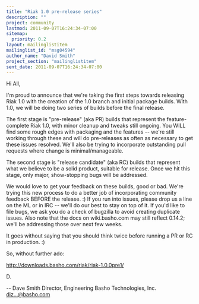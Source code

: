 ```yaml
---
title: "Riak 1.0 pre-release series"
description: ""
project: community
lastmod: 2011-09-07T16:24:34-07:00
sitemap:
  priority: 0.2
layout: mailinglistitem
mailinglist_id: "msg04594"
author_name: "David Smith"
project_section: "mailinglistitem"
sent_date: 2011-09-07T16:24:34-07:00
---
```



Hi All,

I'm proud to announce that we're taking the first steps towards
releasing Riak 1.0 with the creation of the 1.0 branch and initial
package builds. With 1.0, we will be doing two series of builds before
the final release.

The first stage is "pre-release" (aka PR) builds that represent the
feature-complete Riak 1.0, with minor cleanup and tweaks still
ongoing. You WILL find some rough edges with packaging and the
features -- we're still working through these and will do pre-releases
as often as necessary to get these issues resolved. We'll also be
trying to incorporate outstanding pull requests where change is
minimal/manageable.

The second stage is "release candidate" (aka RC) builds that represent
what we believe to be a solid product, suitable for release. Once we
hit this stage, only major, show-stopping bugs will be addressed.

We would love to get your feedback on these builds, good or bad. We're
trying this new process to do a better job of incorporating community
feedback BEFORE the release. :) If you run into issues, please drop us
a line on the ML or in IRC -- we'll do our best to stay on top of it.
If you'd like to file bugs, we ask you do a check of bugzilla to avoid
creating duplicate issues. Also note that the docs on wiki.basho.com
may still reflect 0.14.2; we'll be addressing those over next few
weeks.

It goes without saying that you should think twice before running a PR
or RC in production. :)

So, without further ado:

http://downloads.basho.com/riak/riak-1.0.0pre1/

D.

-- 
Dave Smith
Director, Engineering
Basho Technologies, Inc.
diz...@basho.com

